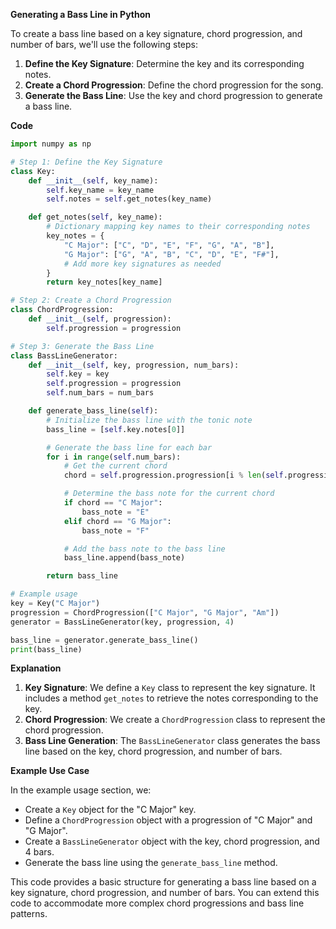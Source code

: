 **Generating a Bass Line in Python**

To create a bass line based on a key signature, chord progression, and number of bars, we'll use the following steps:

1. **Define the Key Signature**: Determine the key and its corresponding notes.
2. **Create a Chord Progression**: Define the chord progression for the song.
3. **Generate the Bass Line**: Use the key and chord progression to generate a bass line.

**Code**

```python
import numpy as np

# Step 1: Define the Key Signature
class Key:
    def __init__(self, key_name):
        self.key_name = key_name
        self.notes = self.get_notes(key_name)

    def get_notes(self, key_name):
        # Dictionary mapping key names to their corresponding notes
        key_notes = {
            "C Major": ["C", "D", "E", "F", "G", "A", "B"],
            "G Major": ["G", "A", "B", "C", "D", "E", "F#"],
            # Add more key signatures as needed
        }
        return key_notes[key_name]

# Step 2: Create a Chord Progression
class ChordProgression:
    def __init__(self, progression):
        self.progression = progression

# Step 3: Generate the Bass Line
class BassLineGenerator:
    def __init__(self, key, progression, num_bars):
        self.key = key
        self.progression = progression
        self.num_bars = num_bars

    def generate_bass_line(self):
        # Initialize the bass line with the tonic note
        bass_line = [self.key.notes[0]]

        # Generate the bass line for each bar
        for i in range(self.num_bars):
            # Get the current chord
            chord = self.progression.progression[i % len(self.progression.progression)]

            # Determine the bass note for the current chord
            if chord == "C Major":
                bass_note = "E"
            elif chord == "G Major":
                bass_note = "F"

            # Add the bass note to the bass line
            bass_line.append(bass_note)

        return bass_line

# Example usage
key = Key("C Major")
progression = ChordProgression(["C Major", "G Major", "Am"])
generator = BassLineGenerator(key, progression, 4)

bass_line = generator.generate_bass_line()
print(bass_line)
```

**Explanation**

1. **Key Signature**: We define a `Key` class to represent the key signature. It includes a method `get_notes` to retrieve the notes corresponding to the key.
2. **Chord Progression**: We create a `ChordProgression` class to represent the chord progression.
3. **Bass Line Generation**: The `BassLineGenerator` class generates the bass line based on the key, chord progression, and number of bars.

**Example Use Case**

In the example usage section, we:

* Create a `Key` object for the "C Major" key.
* Define a `ChordProgression` object with a progression of "C Major" and "G Major".
* Create a `BassLineGenerator` object with the key, chord progression, and 4 bars.
* Generate the bass line using the `generate_bass_line` method.

This code provides a basic structure for generating a bass line based on a key signature, chord progression, and number of bars. You can extend this code to accommodate more complex chord progressions and bass line patterns.